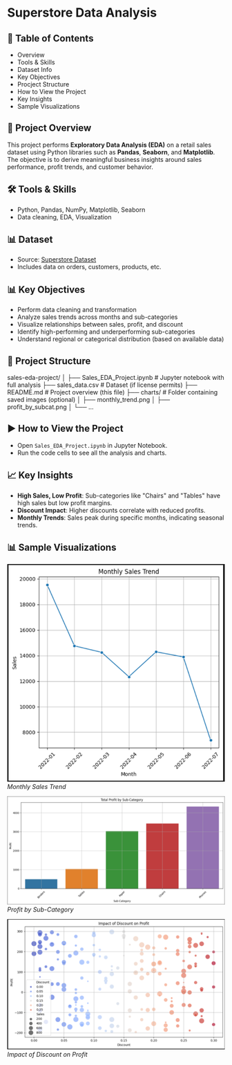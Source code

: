 # Superstore Data Analysis

## 📂 Table of Contents
- Overview
- Tools & Skills
- Dataset Info
- Key Objectives
- Procject Structure
- How to View the Project
- Key Insights
- Sample Visualizations

## 📌 Project Overview
This project performs **Exploratory Data Analysis (EDA)** on a retail sales dataset using Python libraries such as **Pandas**, **Seaborn**, and **Matplotlib**. The objective is to derive meaningful business insights around sales performance, profit trends, and customer behavior.

## 🛠️ Tools & Skills
- Python, Pandas, NumPy, Matplotlib, Seaborn
- Data cleaning, EDA, Visualization

## 📊 Dataset
- Source: [Superstore Dataset](dataset/Superstore_Sales.csv)
- Includes data on orders, customers, products, etc.

## 📊 Key Objectives

- Perform data cleaning and transformation
- Analyze sales trends across months and sub-categories
- Visualize relationships between sales, profit, and discount
- Identify high-performing and underperforming sub-categories
- Understand regional or categorical distribution (based on available data)

## 📁 Project Structure
sales-eda-project/
│
├── Sales_EDA_Project.ipynb # Jupyter notebook with full analysis
├── sales_data.csv # Dataset (if license permits)
├── README.md # Project overview (this file)
├── charts/ # Folder containing saved images (optional)
│ ├── monthly_trend.png
│ ├── profit_by_subcat.png
│ └── ...

## ▶️ How to View the Project

- Open `Sales_EDA_Project.ipynb` in Jupyter Notebook.
- Run the code cells to see all the analysis and charts.


## 📈 Key Insights

- **High Sales, Low Profit**: Sub-categories like "Chairs" and "Tables" have high sales but low profit margins.
- **Discount Impact**: Higher discounts correlate with reduced profits.
- **Monthly Trends**: Sales peak during specific months, indicating seasonal trends.


## 📊 Sample Visualizations

![Monthly Sales Trend](charts/Monthly_Sales_Trend.PNG)
*Monthly Sales Trend*

![Profit by Sub-Category](charts/Total_Profit_by_Sub-Category.PNG)
*Profit by Sub-Category*

![Impact of Discount on Profit](charts/Impact_of_Discount_on_Profit.PNG)
*Impact of Discount on Profit*

